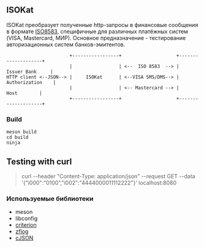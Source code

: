 ## ISOKat

ISOKat преобразует полученные http-запросы в финансовые сообщения в формате [ISO8583](https://en.wikipedia.org/wiki/ISO_8583), специфичные для различных платёжных систем (VISA, Mastercard, МИР). Основное предназначение - тестирование авторизационных систем банков-эмитентов.

                           +-----------------+                    +--------------------+
                           |                 | <--  ISO 8583  --> |    Issuer Bank     |
    HTTP client <--JSON--> |     ISOKat      | <--VISA SMS/DMS--> |   Authorization    |
                           |                 | <-- Mastercard --> |        Host        |
                           +-----------------+                    +--------------------+

### Build
    meson build
    cd build
    ninja

## Testing with curl
> curl --header "Content-Type: application/json" --request GET --data '{"i000":"0100","i002":"4444000011112222"}' localhost:8080


### Используемые библиотеки
* meson
* libconfig
* [criterion](https://github.com/Snaipe/Criterion)
* [zflog](https://github.com/wonder-mice/zf_log)
* [cJSON](https://github.com/DaveGamble/cJSON)
